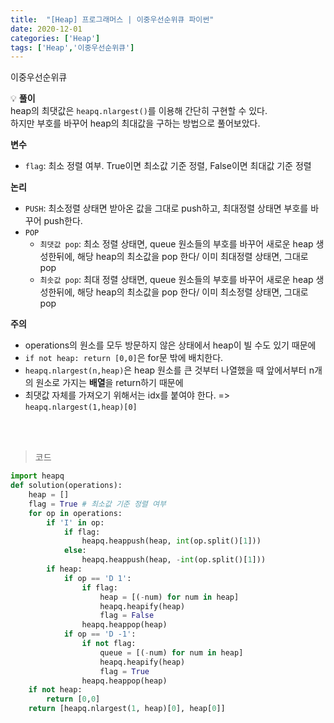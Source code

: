 ```yaml
---
title:  "[Heap] 프로그래머스 | 이중우선순위큐 파이썬"
date: 2020-12-01
categories: ['Heap']
tags: ['Heap','이중우선순위큐']
---
```


이중우선순위큐
<br>

:bulb: **풀이**<br>
heap의 최댓값은 `heapq.nlargest()`를 이용해 간단히 구현할 수 있다.<br>
하지만 부호를 바꾸어 heap의 최대값을 구하는 방법으로 풀어보았다.<br>

**변수**
- `flag`: 최소 정렬 여부. True이면 최소값 기준 정렬, False이면 최대값 기준 정렬

**논리**
- `PUSH`: 최소정렬 상태면 받아온 값을 그대로 push하고, 최대정렬 상태면 부호를 바꾸어 push한다.
- `POP`
   - `최댓값 pop`: 최소 정렬 상태면, queue 원소들의 부호를 바꾸어 새로운 heap 생성한뒤에, 해당 heap의 최소값을 pop 한다/ 이미 최대정렬 상태면, 그대로 pop
   - `최솟값 pop`: 최대 정렬 상태면, queue 원소들의 부호를 바꾸어 새로운 heap 생성한뒤에, 해당 heap의 최소값을 pop 한다/ 이미 최소정렬 상태면, 그대로 pop

**주의**
- operations의 원소를 모두 방문하지 않은 상태에서 heap이 빌 수도 있기 때문에
- `if not heap: return [0,0]`은 for문 밖에 배치한다.
- `heapq.nlargest(n,heap)`은 heap 원소를 큰 것부터 나열했을 때 앞에서부터 n개의 원소로 가지는 **배열**을 return하기 때문에
- 최댓값 자체를 가져오기 위해서는 idx를 붙여야 한다. => `heapq.nlargest(1,heap)[0]`

<br>
<br>

> 코드
```python
import heapq
def solution(operations):
    heap = []
    flag = True # 최소값 기준 정렬 여부
    for op in operations:
        if 'I' in op:
            if flag:
                heapq.heappush(heap, int(op.split()[1]))
            else:
                heapq.heappush(heap, -int(op.split()[1]))
        if heap:
            if op == 'D 1':
                if flag:
                    heap = [(-num) for num in heap]
                    heapq.heapify(heap)
                    flag = False
                heapq.heappop(heap)
            if op == 'D -1':
                if not flag:
                    queue = [(-num) for num in heap]
                    heapq.heapify(heap)
                    flag = True
                heapq.heappop(heap)
    if not heap:
        return [0,0]
    return [heapq.nlargest(1, heap)[0], heap[0]]
```

<br>